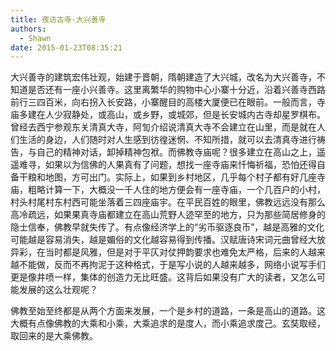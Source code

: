 ```yaml
---
title: 夜访古寺·大兴善寺
authors:
  - Shawn
date: 2015-01-23T08:35:21
---
```


大兴善寺的建筑宏伟壮观，始建于晋朝，隋朝建造了大兴城，改名为大兴善寺，不知道是否还有一座小兴善寺。这里离繁华的购物中心小寨十分近，沿着兴善寺西路前行三四百米，向右拐入长安路，小寨醒目的高楼大厦便已在眼前。一般而言，寺庙多建在人少寂静处，或高山，或乡野，或城郊，但是长安城内古寺却星罗棋布。曾经去西宁参观东关清真大寺，阿訇介绍说清真大寺不会建立在山里，而是就在人们生活的身边，人们随时对人生感到彷徨迷惘、不知所措，就可以去清真寺进行祷告，与自己的精神对话，卸掉精神包袱。而佛教寺庙呢？很多建立在高山之上，遥遥难寻，如果以为信佛的人果真有了问题，想找一座寺庙来忏悔祈福，恐怕还得自备干粮和地图，方可出门。实际上，如果到乡村地区，几乎每个村子都有好几座寺庙，粗略计算一下，大概没一千人住的地方便会有一座寺庙，一个几百户的小村，村头村尾村东村西可能坐落着三四座庙宇。在平民百姓的眼里，佛教远远没有那么高冷疏远，如果果真寺庙都建立在高山荒野人迹罕至的地方，只为那些简居修身的隐士信奉，佛教早就失传了。有点像经济学上的“劣币驱逐良币”，越是高雅的文化可能越是容易消失，越是媚俗的文化越容易得到传播。汉赋唐诗宋词元曲曾经大放异彩，在当时都是风雅，但是对于平仄对仗押韵要求也难免太严格，后来的人越来越不能做，反而不再拘泥于这种格式，于是写小说的人越来越多，网络小说写手们更是像井喷一样，集体的创造力无比旺盛。这背后如果没有广大的读者，又怎么可能发展的这么壮观呢？

佛教至始至终都是从两个方面来发展，一个是乡村的道路，一条是高山的道路。这大概有点像佛教的大乘和小乘，大乘追求的是度人，而小乘追求度己。玄奘取经，取回来的是大乘佛教。